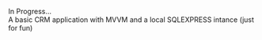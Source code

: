 In Progress...<br />
A basic CRM application with MVVM and a local SQLEXPRESS intance (just for fun)
